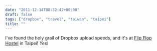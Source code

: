 ```yaml
---
date: "2011-12-14T08:32:42+00:00"
draft: false
tags: ["dropbox", "travel", "taiwan", "taipei"]
title: ""
---
```

I've found the holy grail of Dropbox upload speeds, and it's at [Flip Flop Hostel](http://www.hostelworld.com/hosteldetails.php/Flip-Flop-Hostel-Taipei-Main-Station/Taipei/51111) in Taipei! *Yes!*
